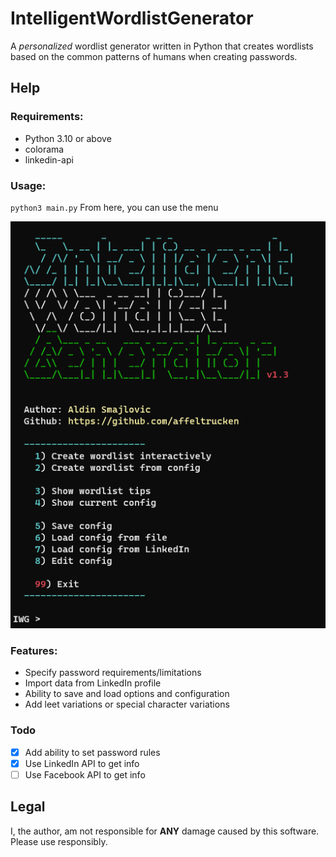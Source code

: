 # IntelligentWordlistGenerator
A *personalized* wordlist generator written in Python that creates wordlists based on the common patterns of humans when creating passwords. 


## Help

### Requirements:

- Python 3.10 or above
- colorama
- linkedin-api

### Usage:

`python3 main.py`
From here, you can use the menu

![menu](https://github.com/affeltrucken/IntelligentWordlistGenerator/raw/main/menu.png)

### Features:

* Specify password requirements/limitations
* Import data from LinkedIn profile
* Ability to save and load options and configuration
* Add leet variations or special character variations

### Todo

- [x] Add ability to set password rules
- [x] Use LinkedIn API to get info
- [ ] Use Facebook API to get info

## Legal

I, the author, am not responsible for **ANY** damage caused by this software. Please use responsibly.
